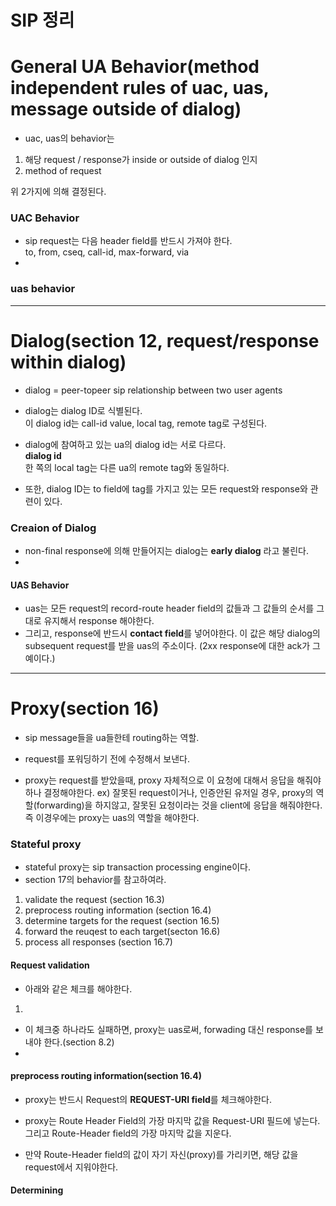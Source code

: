 # SIP 정리

# General UA Behavior(method independent rules of uac, uas, message outside of dialog)
- uac, uas의 behavior는  
1) 해당 request / response가 inside or outside of dialog 인지
2) method of request  

위 2가지에 의해 결정된다.  

### UAC Behavior
- sip request는 다음 header field를 반드시 가져야 한다.  
to, from, cseq, call-id, max-forward, via
-
### uas behavior

---

# Dialog(section 12, request/response within dialog)
- dialog = peer-topeer sip relationship between two user agents
- dialog는 dialog ID로 식별된다.  
이 dialog id는 call-id value, local tag, remote tag로 구성된다.  
- dialog에 참여하고 있는 ua의 dialog id는 서로 다르다.  
**dialog id**  
한 쪽의 local tag는 다른 ua의 remote tag와 동일하다.  

- 또한, dialog ID는 to field에 tag를 가지고 있는 모든 request와 response와 관련이 있다.  

### Creaion of Dialog  
- non-final response에 의해 만들어지는 dialog는 **early dialog** 라고 불린다.  
-

#### UAS Behavior
- uas는 모든 request의 record-route header field의 값들과 그 값들의 순서를 그대로 유지해서 response 해야한다.
- 그리고, response에 반드시 **contact field**를 넣어야한다. 이 값은 해당 dialog의 subsequent request를 받을 uas의 주소이다. (2xx response에 대한 ack가 그 예이다.)


---
# Proxy(section 16)
- sip message들을 ua들한테 routing하는 역할.
- request를 포워딩하기 전에 수정해서 보낸다.  

- proxy는 request를 받았을때, proxy 자체적으로 이 요청에 대해서 응답을 해줘야 하나 결정해야한다.
ex) 잘못된 request이거나, 인증안된 유저일 경우, proxy의 역할(forwarding)을 하지않고, 잘못된 요청이라는 것을 client에 응답을 해줘야한다. 즉 이경우에는 proxy는 uas의 역할을 해야한다.  


### Stateful proxy  
- stateful proxy는 sip transaction processing engine이다.  
- section 17의 behavior를 참고하여라.

1) validate the request (section 16.3)
2) preprocess routing information (section 16.4)
3) determine targets for the request (section 16.5)
4) forward the reuqest to each target(secton 16.6)
5) process all responses (section 16.7)

#### Request validation  
- 아래와 같은 체크를 해야한다.  
1)

- 이 체크중 하나라도 실패하면, proxy는 uas로써, forwading 대신 response를 보내야 한다.(section 8.2)
-

#### preprocess routing information(section 16.4)
- proxy는 반드시 Request의 **REQUEST-URI field**를 체크해야한다.  
- proxy는 Route Header Field의 가장 마지막 값을 Request-URI 필드에 넣는다. 그리고 Route-Header field의 가장 마지막 값을 지운다.

- 만약 Route-Header field의 값이 자기 자신(proxy)를 가리키면, 해당 값을 request에서 지워야한다.  


#### Determining 
